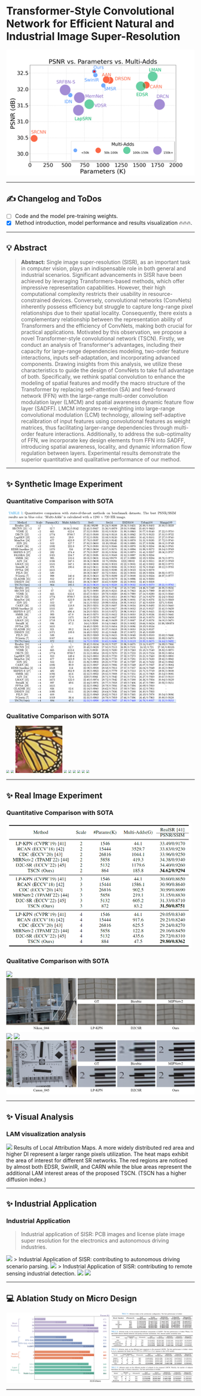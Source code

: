 # **Transformer-Style Convolutional Network for Efficient Natural and Industrial Image Super-Resolution**
<img src="https://github.com/liux520/TSCN/blob/main/images/Complexity.png" style="zoom:50%;" />

<hr />

## :writing_hand: Changelog and ToDos
- [ ] Code and the model pre-training weights.
- [x] Method introduction, model performance and results visualization  :fire::fire::fire:.

<hr />

## :bulb: Abstract
> **Abstract:** Single image super-resolution (SISR), as an important task in computer vision, plays an indispensable role in both general and industrial scenarios. Significant advancements in SISR have been achieved by leveraging Transformers-based methods, which offer impressive representation capabilities. However, their high computational complexity restricts their usability in resource-constrained devices. Conversely, convolutional networks (ConvNets) inherently possess efficiency but struggle to capture long-range pixel relationships due to their spatial locality. Consequently, there exists a complementary relationship between the representation ability of Transformers and the efficiency of ConvNets, making both crucial for practical applications. Motivated by this observation, we propose a novel Transformer-style convolutional network (TSCN). 
> Firstly, we conduct an analysis of Transformer's advantages, including their capacity for large-range dependencies modeling, two-order feature interactions, inputs self-adaptation, and incorporating advanced components. Drawing insights from this analysis, we utilize these characteristics to guide the design of ConvNets to take full advantage of both. Specifically, we rethink spatial convolution to enhance the modeling of spatial features and modify the macro structure of the Transformer by replacing self-attention (SA) and feed-forward network (FFN) with the large-range multi-order convolution modulation layer (LMCM) and spatial awareness dynamic feature flow layer (SADFF). LMCM integrates re-weighting into large-range convolutional modulation (LCM) technology, allowing self-adaptive recalibration of input features using convolutional features as weight matrices, thus facilitating larger-range dependencies through multi-order feature interactions. Additionally, to address the sub-optimality of FFN, we incorporate key design elements from FFN into SADFF, introducing spatial awareness, locality, and dynamic information flow regulation between layers. Experimental results demonstrate the superior quantitative and qualitative performance of our method.

<hr />

## :sparkles: Synthetic Image Experiment
### Quantitative Comparison with SOTA
<img src="https://github.com/liux520/TSCN/blob/main/images/Quan.png" style="zoom:50%;" />

### Qualitative Comparison with SOTA
<img src="https://github.com/liux520/TSCN/blob/main/images/Qualitative.png" style="zoom:50%;" />
<img src="https://github.com/liux520/TSCN/blob/main/images/set5_baby.gif" style="zoom:50%;" />
<img src="https://github.com/liux520/TSCN/blob/main/images/set5_butterfly.gif" style="zoom:50%;" />
<img src="https://github.com/liux520/TSCN/blob/main/images/set14_bridge.gif" style="zoom:50%;" />
<img src="https://github.com/liux520/TSCN/blob/main/images/set14_coastguard.gif" style="zoom:50%;" />
<img src="https://github.com/liux520/TSCN/blob/main/images/set14_lenna.gif" style="zoom:50%;" />
<img src="https://github.com/liux520/TSCN/blob/main/images/set14_man.gif" style="zoom:50%;" />
<img src="https://github.com/liux520/TSCN/blob/main/images/set14_monarch.gif" style="zoom:50%;" />
<img src="https://github.com/liux520/TSCN/blob/main/images/set14_pepper.gif" style="zoom:50%;" />

<hr />

## :sparkles: Real Image Experiment
### Quantitative Comparison with SOTA
<img src="https://github.com/liux520/TSCN/blob/main/images/realquan.png" style="zoom:50%;" />

### Qualitative Comparison with SOTA
<img src="https://github.com/liux520/TSCN/blob/main/images/realsr-1.png" style="zoom:100%;" />
<img src="https://github.com/liux520/TSCN/blob/main/images/realsr-2.png" style="zoom:100%;" />
<img src="https://github.com/liux520/TSCN/blob/main/images/realsr-3.png" style="zoom:100%;" />
<img src="https://github.com/liux520/TSCN/blob/main/images/realsr-4.png" style="zoom:100%;" />
<img src="https://github.com/liux520/TSCN/blob/main/images/realsr-5.png" style="zoom:100%;" />

<hr />

## :sparkles: Visual Analysis
### LAM visualization analysis
<img src="https://github.com/liux520/TSCN/blob/main/images/LAM.png" style="zoom:100%;" />
Results of Local Attribution Maps. A more widely distributed red area and higher DI represent a larger range pixels utilization. The heat maps exhibit the area of interest for different SR networks. The red regions are noticed by almost both EDSR, SwinIR, and CARN while the blue areas represent the additional LAM interest areas of the proposed TSCN. (TSCN has a higher diffusion index.)

<hr />

## :sparkles: Industrial Application
### Industrial Application
> Industrial application of SISR: PCB images and license plate image super resolution for the electronics and autonomous driving industries.
<img src="https://github.com/liux520/TSCN/blob/main/images/Industrial.png" style="zoom:100%;" />
> Industrial Application of SISR: contributing to autonomous driving scenario parsing.
<img src="https://github.com/liux520/TSCN/blob/main/images/seg-3.png" style="zoom:100%;" />
> Industrial Application of SISR: contributing to remote sensing industrial detection.
<img src="https://github.com/liux520/TSCN/blob/main/images/app-detect-1-1.png" style="zoom:100%;" />
<img src="https://github.com/liux520/TSCN/blob/main/images/app-detect-2-1.png" style="zoom:100%;" />

<hr /> 

## :computer: Ablation Study on Micro Design

<img src="https://github.com/liux520/TSCN/blob/main/images/Ab.png" style="zoom:50%;" />


<hr />
